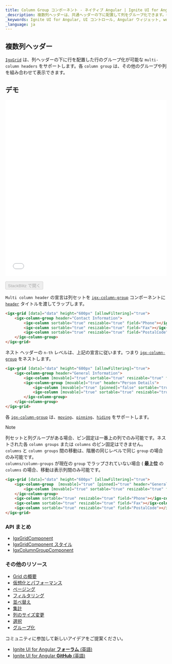 ```yaml
---
title: Column Group コンポーネント - ネイティブ Angular | Ignite UI for Angular
_description: 複数列ヘッダーは、共通ヘッダーの下に配置して列をグループ化できます。各列グループにその他のグループや列を組み合わせて表示できます。
_keywords: Ignite UI for Angular, UI コントロール, Angular ウィジェット, web ウィジェット, UI ウィジェット, Angular, ネイティブ Angular コンポーネント スイート, ネイティブ Angular コントロール, ネイティブ Angular コンポーネント ライブラリ, Angular データグリッド コンポーネント, Angular データグリッド コントロール, ネイティブ Angular コンポーネント, Angular Grid コンポーネント, Angular Grid コントロール, Angular 高パフォーマンス Grid, 複数列ヘッダー, 遅延複数列ヘッダー, グリッド複数列ヘッダー, Angular グリッド複数列ヘッダー, Angular 列
_language: ja
---
```


## 複数列ヘッダー

[`IgxGrid`]({environment:angularApiUrl}/classes/igxgridcomponent.html) は、列ヘッダーの下に行を配置した行のグループ化が可能な `multi-column headers` をサポートします。各 `column group` は、その他のグループや列を組み合わせて表示できます。

## デモ

<div class="sample-container loading" style="height:550px">
    <iframe id="grid-multi-column-headers-iframe" src='{environment:demosBaseUrl}/grid/multi-column-headers' width="100%" height="100%" seamless frameBorder="0" onload="onSampleIframeContentLoaded(this);"></iframe>
</div>
<br/>
<div>
<button data-localize="stackblitz" disabled class="stackblitz-btn" data-iframe-id="grid-multi-column-headers-iframe" data-demos-base-url="{environment:demosBaseUrl}">StackBlitz で開く</button>
</div>

`Multi column header` の宣言は列セットを [`igx-column-group`]({environment:angularApiUrl}/classes/igxcolumngroupcomponent.html) コンポーネントに [`header`]({environment:angularApiUrl}/classes/igxcolumngroupcomponent.html#header) タイトルを渡してラップします。

```html
<igx-grid [data]="data" height="600px" [allowFiltering]="true">
    <igx-column-group header="Contact Information">
        <igx-column sortable="true" resizable="true" field="Phone"></igx-column>
        <igx-column sortable="true" resizable="true" field="Fax"></igx-column>
        <igx-column sortable="true" resizable="true" field="PostalCode"></igx-column>
    </igx-column-group>
</igx-grid>
```

ネスト ヘッダーの `n-th` レベルは、上記の宣言に従います。つまり [`igx-column-group`]({environment:angularApiUrl}/classes/igxcolumngroupcomponent.html) をネストします。

```html
<igx-grid [data]="data" height="600px" [allowFiltering]="true">
    <igx-column-group header="General Information">
        <igx-column [movable]="true" sortable="true" resizable="true" field="CompanyName"></igx-column>
        <igx-column-group [movable]="true" header="Person Details">
            <igx-column [movable]="true" [pinned]="false" sortable="true" resizable="true" field="ContactName"></igx-column>
            <igx-column [movable]="true" sortable="true" resizable="true" field="ContactTitle"></igx-column>
        </igx-column-group>
    </igx-column-group>
</igx-grid>
```

各 [`igx-column-group`]({environment:angularApiUrl}/classes/igxcolumngroupcomponent.html) は、[`moving`](column_moving.md)、[`pinning`](column_pinning.md)、[`hiding`](column_hiding.md) をサポートします。
> [!NOTE]
> 列セットと列グループがある場合、ピン固定は一番上の列でのみ可能です。ネストされた各 `column groups` または `columns` のピン固定はできません。<br />
> `columns` と `column groups` 間の移動は、階層の同じレベルで同じ `group` の場合のみ可能です。<br />
> `columns/column-groups` が現在の `group` でラップされていない場合 ( **最上位** の `columns` の場合、移動は表示列間のみ可能です。

```html
<igx-grid [data]="data" height="600px" [allowFiltering]="true">
    <igx-column-group  [movable]="true" [pinned]="true" header="General Information">
        <igx-column [movable]="true" sortable="true" resizable="true" field="CompanyName"></igx-column>
    </igx-column-group>
    <igx-column sortable="true" resizable="true" field="Phone"></igx-column>
    <igx-column sortable="true" resizable="true" field="Fax"></igx-column>
    <igx-column sortable="true" resizable="true" field="PostalCode"></igx-column>
</igx-grid>
```

### API まとめ
<div class="divider--half"></div>

* [IgxGridComponent]({environment:angularApiUrl}/classes/igxgridcomponent.html)
* [IgxGridComponent スタイル]({environment:sassApiUrl}/index.html#function-igx-grid-theme)
* [IgxColumnGroupComponent]({environment:angularApiUrl}/classes/igxcolumngroupcomponent.html)

<div class="divider--half"></div>

### その他のリソース
<div class="divider--half"></div>

* [Grid の概要](grid.md)
* [仮想化とパフォーマンス](virtualization.md)
* [ページング](paging.md)
* [フィルタリング](filtering.md)
* [並べ替え](sorting.md)
* [集計](summaries.md)
* [列のサイズ変更](column_resizing.md)
* [選択](selection.md)
* [グループ化](groupby.md)

<div class="divider--half"></div>
コミュニティに参加して新しいアイデアをご提案ください。

* [Ignite UI for Angular **フォーラム** (英語)](https://www.infragistics.com/community/forums/f/ignite-ui-for-angular)
* [Ignite UI for Angular **GitHub** (英語)](https://github.com/IgniteUI/igniteui-angular)